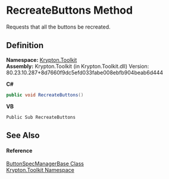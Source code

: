 # RecreateButtons Method


Requests that all the buttons be recreated.



## Definition
**Namespace:** <a href="79d2eac2-21f4-54ff-7552-b20c33c30600.md">Krypton.Toolkit</a>  
**Assembly:** Krypton.Toolkit (in Krypton.Toolkit.dll) Version: 80.23.10.287+8d7660f9dc5efd033fabe008ebfb904beab6d444

**C#**
``` C#
public void RecreateButtons()
```
**VB**
``` VB
Public Sub RecreateButtons
```



## See Also


#### Reference
<a href="144ff6cf-1b90-8f91-5d2f-e5ae803559b0.md">ButtonSpecManagerBase Class</a>  
<a href="79d2eac2-21f4-54ff-7552-b20c33c30600.md">Krypton.Toolkit Namespace</a>  

